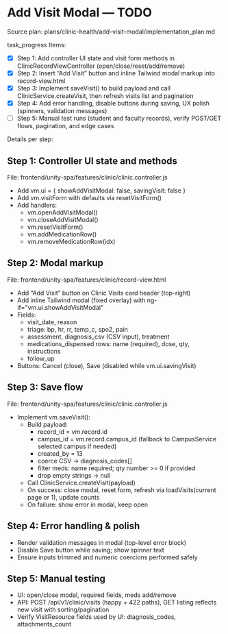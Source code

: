 # Add Visit Modal — TODO

Source plan: plans/clinic-health/add-visit-modal/implementation_plan.md

task_progress Items:
- [x] Step 1: Add controller UI state and visit form methods in ClinicRecordViewController (open/close/reset/add/remove)
- [x] Step 2: Insert “Add Visit” button and inline Tailwind modal markup into record-view.html
- [x] Step 3: Implement saveVisit() to build payload and call ClinicService.createVisit, then refresh visits list and pagination
- [x] Step 4: Add error handling, disable buttons during saving, UX polish (spinners, validation messages)
- [ ] Step 5: Manual test runs (student and faculty records), verify POST/GET flows, pagination, and edge cases

Details per step:

## Step 1: Controller UI state and methods
File: frontend/unity-spa/features/clinic/clinic.controller.js
- Add vm.ui = { showAddVisitModal: false, savingVisit: false }
- Add vm.visitForm with defaults via resetVisitForm()
- Add handlers:
  - vm.openAddVisitModal()
  - vm.closeAddVisitModal()
  - vm.resetVisitForm()
  - vm.addMedicationRow()
  - vm.removeMedicationRow(idx)

## Step 2: Modal markup
File: frontend/unity-spa/features/clinic/record-view.html
- Add “Add Visit” button on Clinic Visits card header (top-right)
- Add inline Tailwind modal (fixed overlay) with ng-if="vm.ui.showAddVisitModal"
- Fields:
  - visit_date, reason
  - triage: bp, hr, rr, temp_c, spo2, pain
  - assessment, diagnosis_csv (CSV input), treatment
  - medications_dispensed rows: name (required), dose, qty, instructions
  - follow_up
- Buttons: Cancel (close), Save (disabled while vm.ui.savingVisit)

## Step 3: Save flow
File: frontend/unity-spa/features/clinic/clinic.controller.js
- Implement vm.saveVisit():
  - Build payload:
    - record_id = vm.record.id
    - campus_id = vm.record.campus_id (fallback to CampusService selected campus if needed)
    - created_by = 13
    - coerce CSV → diagnosis_codes[]
    - filter meds: name required; qty number >= 0 if provided
    - drop empty strings → null
  - Call ClinicService.createVisit(payload)
  - On success: close modal, reset form, refresh via loadVisits(current page or 1), update counts
  - On failure: show error in modal, keep open

## Step 4: Error handling & polish
- Render validation messages in modal (top-level error block)
- Disable Save button while saving; show spinner text
- Ensure inputs trimmed and numeric coercions performed safely

## Step 5: Manual testing
- UI: open/close modal, required fields, meds add/remove
- API: POST /api/v1/clinic/visits (happy + 422 paths), GET listing reflects new visit with sorting/pagination
- Verify VisitResource fields used by UI: diagnosis_codes, attachments_count
